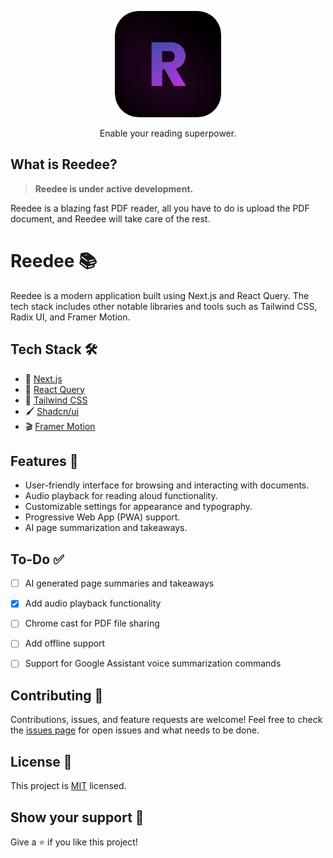 <p align="center">
  <a href="https://reedee.vercel.app"><img src="./public/Reedee.png" alt="Logo" height=170></a>
</p>
<p align="center">
    Enable your reading superpower.
</p>

## What is Reedee?

> **Reedee is under active development.** 

Reedee is a blazing fast PDF reader, all you have to do is upload the PDF document, and Reedee will take care of the rest.

# Reedee 📚

Reedee is a modern application built using Next.js and React Query. The tech stack includes other notable libraries and tools such as Tailwind CSS, Radix UI, and Framer Motion.

## Tech Stack 🛠️

- 🚀 [Next.js](https://nextjs.org/)
- 🌴 [React Query](https://react-query.tanstack.com/)
- 🎨 [Tailwind CSS](https://tailwindcss.com/)
- 🖌️ [Shadcn/ui](https://ui.shadcn.com/)
- 🎬 [Framer Motion](https://www.framer.com/api/motion/)


## Features 🌟

- User-friendly interface for browsing and interacting with documents.
- Audio playback for reading aloud functionality.
- Customizable settings for appearance and typography.
- Progressive Web App (PWA) support.
- AI page summarization and takeaways.

## To-Do ✅

- [ ] AI generated page summaries and takeaways
- [x] Add audio playback functionality
- [ ] Chrome cast for PDF file sharing
- [ ] Add offline support
- [ ] Support for Google Assistant voice summarization commands


## Contributing 🤝

Contributions, issues, and feature requests are welcome! Feel free to check the [issues page](https://github.com/dalist1/reedee/issues) for open issues and what needs to be done.

## License 📝

This project is [MIT](LICENSE) licensed.

## Show your support 💪

Give a ⭐️ if you like this project!
